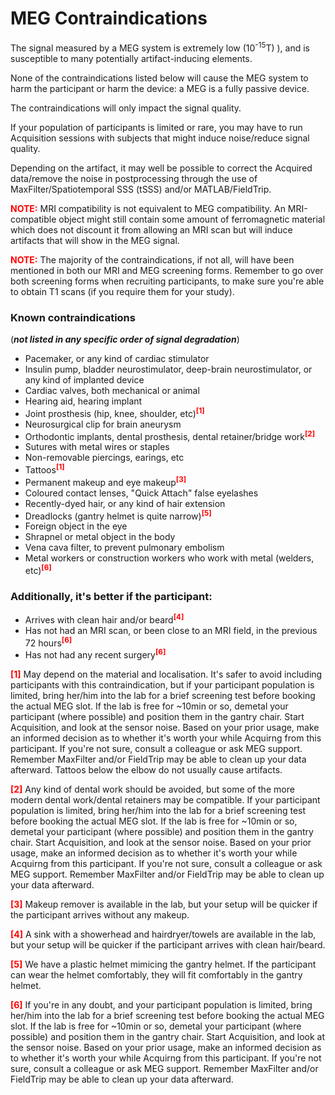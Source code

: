 # MEG Contraindications

The signal measured by a MEG system is extremely low (10<sup>-15</sup>T) ), and is susceptible to many potentially artifact-inducing elements.

None of the contraindications listed below will cause the MEG system to harm the participant or harm the device: a MEG is a fully passive device.

The contraindications will only impact the signal quality.

If your population of participants is limited or rare, you may have to run Acquisition sessions with subjects that might induce noise/reduce signal quality.

Depending on the artifact, it may well be possible to correct the Acquired data/remove the noise in postprocessing through the use of MaxFilter/Spatiotemporal SSS (tSSS) and/or MATLAB/FieldTrip.

**<span style="color:red">NOTE:</span>** MRI compatibility is not equivalent to MEG compatibility.
An MRI-compatible object might still contain some amount of ferromagnetic material which does not discount it from allowing an MRI scan but will induce artifacts that will show in the MEG signal.

**<span style="color:red">NOTE:</span>** The majority of the contraindications, if not all, will have been mentioned in both our MRI and MEG screening forms. Remember to go over both screening forms when recruiting participants, to make sure you're able to obtain T1 scans (if you require them for your study).

### **Known contraindications**
(***not listed in any specific order of signal degradation***)

- Pacemaker, or any kind of cardiac stimulator
- Insulin pump, bladder neurostimulator, deep-brain neurostimulator, or any kind of implanted device
- Cardiac valves, both mechanical or animal
- Hearing aid, hearing implant
- Joint prosthesis (hip, knee, shoulder, etc)<sup>**<span style="color:red">[1]</span>**</sup>
- Neurosurgical clip for brain aneurysm
- Orthodontic implants, dental prosthesis, dental retainer/bridge work<sup>**<span style="color:red">[2]</span>**</sup>
- Sutures with metal wires or staples
- Non-removable piercings, earings, etc
- Tattoos<sup>**<span style="color:red">[1]</span>**</sup>
- Permanent makeup and eye makeup<sup>**<span style="color:red">[3]</span>**</sup>
- Coloured contact lenses, "Quick Attach" false eyelashes
- Recently-dyed hair, or any kind of hair extension
- Dreadlocks (gantry helmet is quite narrow)<sup>**<span style="color:red">[5]</span>**</sup>
- Foreign object in the eye
- Shrapnel or metal object in the body
- Vena cava filter, to prevent pulmonary embolism
- Metal workers or construction workers who work with metal (welders, etc)<sup>**<span style="color:red">[6]</span>**</sup>

### **Additionally, it's better if the participant:**

* Arrives with clean hair and/or beard<sup>**<span style="color:red">[4]</span>**</sup>
* Has not had an MRI scan, or been close to an MRI field, in the previous 72 hours<sup>**<span style="color:red">[6]</span>**</sup>
* Has not had any recent surgery<sup>**<span style="color:red">[6]</span>**</sup>

**<span style="color:red">[1]</span>** May depend on the material and localisation. 
It's safer to avoid including participants with this contraindication, but if your participant population is limited, bring her/him into the lab for a brief screening test before booking the actual MEG slot. 
If the lab is free for ~10min or so, demetal your participant (where possible) and position them in the gantry chair. Start Acquisition, and look at the sensor noise. 
Based on your prior usage, make an informed decision as to whether it's worth your while Acquirng from this participant. 
If you're not sure, consult a colleague or ask MEG support. 
Remember MaxFilter and/or FieldTrip may be able to clean up your data afterward.
Tattoos below the elbow do not usually cause artifacts.

**<span style="color:red">[2]</span>** Any kind of dental work should be avoided, but some of the more modern dental work/dental retainers may be compatible. 
If your participant population is limited, bring her/him into the lab for a brief screening test before booking the actual MEG slot. 
If the lab is free for ~10min or so, demetal your participant (where possible) and position them in the gantry chair. Start Acquisition, and look at the sensor noise. 
Based on your prior usage, make an informed decision as to whether it's worth your while Acquirng from this participant. 
If you're not sure, consult a colleague or ask MEG support. 
Remember MaxFilter and/or FieldTrip may be able to clean up your data afterward.

**<span style="color:red">[3]</span>** Makeup remover is available in the lab, but your setup will be quicker if the participant arrives without any makeup.

**<span style="color:red">[4]</span>** A sink with a showerhead and hairdryer/towels are available in the lab, but your setup will be quicker if the participant arrives with clean hair/beard.

**<span style="color:red">[5]</span>** We have a plastic helmet mimicing the gantry helmet. If the participant can wear the helmet comfortably, they will fit comfortably in the gantry helmet.

**<span style="color:red">[6]</span>** If you're in any doubt, and your participant population is limited, bring her/him into the lab for a brief screening test before booking the actual MEG slot. 
If the lab is free for ~10min or so, demetal your participant (where possible) and position them in the gantry chair. 
Start Acquisition, and look at the sensor noise. 
Based on your prior usage, make an informed decision as to whether it's worth your while Acquirng from this participant. 
If you're not sure, consult a colleague or ask MEG support. 
Remember MaxFilter and/or FieldTrip may be able to clean up your data afterward.